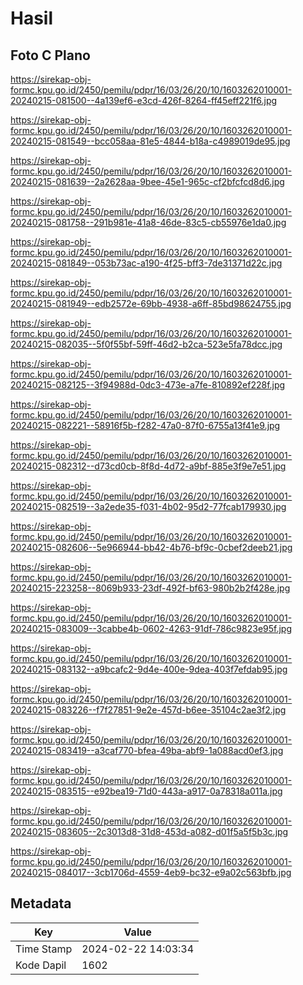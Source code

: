 # Hasil

## Foto C Plano

https://sirekap-obj-formc.kpu.go.id/2450/pemilu/pdpr/16/03/26/20/10/1603262010001-20240215-081500--4a139ef6-e3cd-426f-8264-ff45eff221f6.jpg

https://sirekap-obj-formc.kpu.go.id/2450/pemilu/pdpr/16/03/26/20/10/1603262010001-20240215-081549--bcc058aa-81e5-4844-b18a-c4989019de95.jpg

https://sirekap-obj-formc.kpu.go.id/2450/pemilu/pdpr/16/03/26/20/10/1603262010001-20240215-081639--2a2628aa-9bee-45e1-965c-cf2bfcfcd8d6.jpg

https://sirekap-obj-formc.kpu.go.id/2450/pemilu/pdpr/16/03/26/20/10/1603262010001-20240215-081758--291b981e-41a8-46de-83c5-cb55976e1da0.jpg

https://sirekap-obj-formc.kpu.go.id/2450/pemilu/pdpr/16/03/26/20/10/1603262010001-20240215-081849--053b73ac-a190-4f25-bff3-7de31371d22c.jpg

https://sirekap-obj-formc.kpu.go.id/2450/pemilu/pdpr/16/03/26/20/10/1603262010001-20240215-081949--edb2572e-69bb-4938-a6ff-85bd98624755.jpg

https://sirekap-obj-formc.kpu.go.id/2450/pemilu/pdpr/16/03/26/20/10/1603262010001-20240215-082035--5f0f55bf-59ff-46d2-b2ca-523e5fa78dcc.jpg

https://sirekap-obj-formc.kpu.go.id/2450/pemilu/pdpr/16/03/26/20/10/1603262010001-20240215-082125--3f94988d-0dc3-473e-a7fe-810892ef228f.jpg

https://sirekap-obj-formc.kpu.go.id/2450/pemilu/pdpr/16/03/26/20/10/1603262010001-20240215-082221--58916f5b-f282-47a0-87f0-6755a13f41e9.jpg

https://sirekap-obj-formc.kpu.go.id/2450/pemilu/pdpr/16/03/26/20/10/1603262010001-20240215-082312--d73cd0cb-8f8d-4d72-a9bf-885e3f9e7e51.jpg

https://sirekap-obj-formc.kpu.go.id/2450/pemilu/pdpr/16/03/26/20/10/1603262010001-20240215-082519--3a2ede35-f031-4b02-95d2-77fcab179930.jpg

https://sirekap-obj-formc.kpu.go.id/2450/pemilu/pdpr/16/03/26/20/10/1603262010001-20240215-082606--5e966944-bb42-4b76-bf9c-0cbef2deeb21.jpg

https://sirekap-obj-formc.kpu.go.id/2450/pemilu/pdpr/16/03/26/20/10/1603262010001-20240215-223258--8069b933-23df-492f-bf63-980b2b2f428e.jpg

https://sirekap-obj-formc.kpu.go.id/2450/pemilu/pdpr/16/03/26/20/10/1603262010001-20240215-083009--3cabbe4b-0602-4263-91df-786c9823e95f.jpg

https://sirekap-obj-formc.kpu.go.id/2450/pemilu/pdpr/16/03/26/20/10/1603262010001-20240215-083132--a9bcafc2-9d4e-400e-9dea-403f7efdab95.jpg

https://sirekap-obj-formc.kpu.go.id/2450/pemilu/pdpr/16/03/26/20/10/1603262010001-20240215-083226--f7f27851-9e2e-457d-b6ee-35104c2ae3f2.jpg

https://sirekap-obj-formc.kpu.go.id/2450/pemilu/pdpr/16/03/26/20/10/1603262010001-20240215-083419--a3caf770-bfea-49ba-abf9-1a088acd0ef3.jpg

https://sirekap-obj-formc.kpu.go.id/2450/pemilu/pdpr/16/03/26/20/10/1603262010001-20240215-083515--e92bea19-71d0-443a-a917-0a78318a011a.jpg

https://sirekap-obj-formc.kpu.go.id/2450/pemilu/pdpr/16/03/26/20/10/1603262010001-20240215-083605--2c3013d8-31d8-453d-a082-d01f5a5f5b3c.jpg

https://sirekap-obj-formc.kpu.go.id/2450/pemilu/pdpr/16/03/26/20/10/1603262010001-20240215-084017--3cb1706d-4559-4eb9-bc32-e9a02c563bfb.jpg


## Metadata

| Key        | Value               |
| ---------- | ------------------- |
| Time Stamp | 2024-02-22 14:03:34 |
| Kode Dapil | 1602                |



